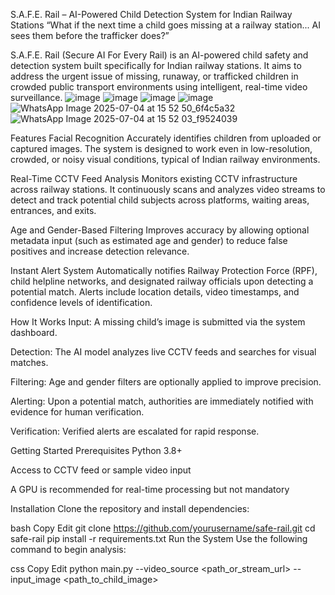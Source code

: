 S.A.F.E. Rail – AI-Powered Child Detection System for Indian Railway Stations
“What if the next time a child goes missing at a railway station... AI sees them before the trafficker does?”

S.A.F.E. Rail (Secure AI For Every Rail) is an AI-powered child safety and detection system built specifically for Indian railway stations. It aims to address the urgent issue of missing, runaway, or trafficked children in crowded public transport environments using intelligent, real-time video surveillance.
![image](https://github.com/user-attachments/assets/885bf55d-35d6-411a-911f-e3f620b5b081)
![image](https://github.com/user-attachments/assets/fa5e096e-8e09-4fcc-bd70-bb2a2079326c)
![image](https://github.com/user-attachments/assets/800ee19f-d55e-4968-a9d9-673db30d5378)
![image](https://github.com/user-attachments/assets/712f08d8-2bd9-48b7-9eb0-24db672afeb0)
![WhatsApp Image 2025-07-04 at 15 52 50_6f4c5a32](https://github.com/user-attachments/assets/83d04c82-0a20-4906-a55d-c86dd7632800)
![WhatsApp Image 2025-07-04 at 15 52 03_f9524039](https://github.com/user-attachments/assets/4db1e259-feaa-4798-a141-771f51bd68b4)

Features
Facial Recognition
Accurately identifies children from uploaded or captured images. The system is designed to work even in low-resolution, crowded, or noisy visual conditions, typical of Indian railway environments.

Real-Time CCTV Feed Analysis
Monitors existing CCTV infrastructure across railway stations. It continuously scans and analyzes video streams to detect and track potential child subjects across platforms, waiting areas, entrances, and exits.

Age and Gender-Based Filtering
Improves accuracy by allowing optional metadata input (such as estimated age and gender) to reduce false positives and increase detection relevance.

Instant Alert System
Automatically notifies Railway Protection Force (RPF), child helpline networks, and designated railway officials upon detecting a potential match. Alerts include location details, video timestamps, and confidence levels of identification.

How It Works
Input: A missing child’s image is submitted via the system dashboard.

Detection: The AI model analyzes live CCTV feeds and searches for visual matches.

Filtering: Age and gender filters are optionally applied to improve precision.

Alerting: Upon a potential match, authorities are immediately notified with evidence for human verification.

Verification: Verified alerts are escalated for rapid response.

Getting Started
Prerequisites
Python 3.8+

Access to CCTV feed or sample video input

A GPU is recommended for real-time processing but not mandatory

Installation
Clone the repository and install dependencies:

bash
Copy
Edit
git clone https://github.com/yourusername/safe-rail.git
cd safe-rail
pip install -r requirements.txt
Run the System
Use the following command to begin analysis:

css
Copy
Edit
python main.py --video_source <path_or_stream_url> --input_image <path_to_child_image>
